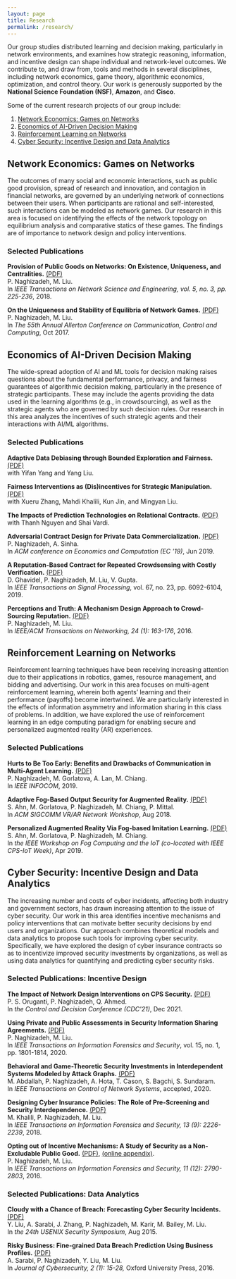 ```yaml
---
layout: page
title: Research
permalink: /research/
---
```



Our group studies distributed learning and decision making, particularly in network environments, and examines how strategic reasoning, information, and incentive design can shape individual and network-level outcomes. We contribute to, and draw from, tools and methods in several disciplines, including network economics, game theory, algorithmic economics, optimization, and control theory. Our work is generously supported by the __National Science Foundation (NSF)__, __Amazon__, and __Cisco__. 


Some of the current research projects of our group include:
<ol>

<li>
<a href="#network-games">Network Economics: Games on Networks</a>
</li>

<li>
<a href="#MLecon">Economics of AI-Driven Decision Making</a>
</li>

<li>
<a href="#MARL">Reinforcement Learning on Networks</a>
</li>

<li>
<a href="#cybersecurity">Cyber Security: Incentive Design and Data Analytics</a>
</li>
</ol>


<h2 id="network-games">Network Economics: Games on Networks</h2>

The outcomes of many social and economic interactions, such as public good provision, spread of research and innovation, and contagion in financial networks, are governed by an underlying network of connections between their users. 
When participants are rational and self-interested, such interactions can be modeled as network games. 
Our research in this area is focused on identifying the effects of the network topology on equilibrium analysis and comparative statics of these games. 
The findings are of importance to network design and policy interventions.

<h3>Selected Publications</h3>

__Provision of Public Goods on Networks: On Existence, Uniqueness,
and Centralities.__ 
<a href="{{ site.baseurl }}/papers/journals/tnse18.pdf">(PDF)</a><br> 
P. Naghizadeh, M. Liu.<br>
In _IEEE Transactions on Network Science and Engineering, vol. 5, no. 3, pp.
225-236_, 2018.<br>


__On the Uniqueness and Stability of Equilibria of Network Games.__
<a href="/papers/conferences/allerton17_vi-net-games.pdf">(PDF)</a><br>
P. Naghizadeh, M. Liu. <br>
In _The 55th Annual Allerton Conference on Communication, Control and Computing_, Oct 2017.<br>



<h2 id="MLecon">Economics of AI-Driven Decision Making</h2>

The wide-spread adoption of AI and ML tools for decision making raises questions about the fundamental performance, privacy, and fairness guarantees of algorithmic decision making,
particularly in the presence of strategic participants. These may include the agents providing the data used in the learning algorithms (e.g., in crowdsourcing),
as well as the strategic agents who are governed by such decision rules. 
Our research in this area analyzes the incentives of such strategic agents and their interactions with AI/ML algorithms. 

<h3>Selected Publications</h3>

__Adaptive Data Debiasing through Bounded Exploration and Fairness.__ <a href="https://arxiv.org/pdf/2110.13054.pdf" class="button">(PDF)</a> <br> 
with Yifan Yang and Yang Liu.<br>
  
__Fairness Interventions as (Dis)incentives for Strategic Manipulation.__ <a href="https://xueruzhang.github.io/publication/manipulation.pdf" class="button">(PDF)</a><br>
with Xueru Zhang, Mahdi Khalili, Kun Jin, and Mingyan Liu.<br>

__The Impacts of Prediction Technologies on Relational Contracts.__ <a href="https://web.ics.purdue.edu/~nguye161/prediction.pdf" class="button">(PDF)</a><br>
with Thanh Nguyen and Shai Vardi.<br>

__Adversarial Contract Design for Private Data Commercialization.__
<a href="{{ site.baseurl }}/papers/conferences/ec19.pdf">(PDF)</a><br>
P. Naghizadeh, A. Sinha.<br>
In _ACM conference on Economics and Computation (EC '19)_, Jun 2019.<br>

__A Reputation-Based Contract for Repeated Crowdsensing with Costly Verification.__
<a href="https://arxiv.org/abs/1611.09763">(PDF)</a><br>
D. Ghavidel, P. Naghizadeh, M. Liu, V. Gupta. <br>
In _IEEE Transactions on Signal Processing_, vol. 67, no. 23, pp. 6092-6104, 2019.<br>

__Perceptions and Truth: A Mechanism Design Approach to Crowd-Sourcing Reputation.__
<a href="{{ site.baseurl }}/papers/journals/ton16.pdf">(PDF)</a><br>
P. Naghizadeh, M. Liu. <br>
In _IEEE/ACM Transactions on Networking, 24 (1): 163-176_, 2016.<br>



<h2 id="MARL">Reinforcement Learning on Networks</h2>

Reinforcement learning techniques have been receiving increasing attention due to their applications in robotics, games, resource management, and bidding and advertising.
Our work in this area focuses on multi-agent reinforcement learning, wherein both agents’ learning and their performance (payoffs) become intertwined. 
We are particularly interested in the effects of information asymmetry and information sharing in this class of problems. 
In addition, we have explored the use of reinforcement learning in an edge computing paradigm for enabling secure and personalized augmented reality (AR) experiences.

<h3>Selected Publications</h3>

__Hurts to Be Too Early: Benefits and Drawbacks of Communication in Multi-Agent Learning.__
<a href="{{ site.baseurl }}/papers/conferences/infocom19_marl.pdf">(PDF)</a><br>
P. Naghizadeh, M. Gorlatova, A. Lan, M. Chiang. <br>
In _IEEE INFOCOM_, 2019. <br>

__Adaptive Fog-Based Output Security for Augmented Reality.__
<a href="{{ site.baseurl }}/papers/conferences/sigcommarvr19.pdf">(PDF)</a><br>
S. Ahn, M. Gorlatova, P. Naghizadeh, M. Chiang, P. Mittal.<br>
In _ACM SIGCOMM VR/AR Network Workshop_, Aug 2018.<br>

__Personalized Augmented Reality Via Fog-based Imitation Learning.__
<a href="{{ site.baseurl }}/papers/conferences/fogiot19.pdf">(PDF)</a><br>
S. Ahn, M. Gorlatova, P. Naghizadeh, M. Chiang.<br>
In _the IEEE Workshop on Fog Computing and the IoT (co-located
with IEEE CPS-IoT Week)_, Apr 2019.<br>



<h2 id="cybersecurity">Cyber Security: Incentive Design and Data Analytics</h2>

The increasing number and costs of cyber incidents, affecting both industry and government sectors, has drawn increasing attention to the issue of cyber security. 
Our work in this area identifies incentive mechanisms and policy interventions that can motivate better security decisions by end users and organizations.
Our approach combines theoretical models and data analytics to propose such tools for improving cyber security.
Specifically, we have explored the design of cyber insurance contracts so as to incentivize improved security investments by organizations, as well as using data analytics for quantifying and predicting cyber security risks.

<h3>Selected Publications: Incentive Design</h3>

__The Impact of Network Design Interventions on CPS Security.__ <a href="https://arxiv.org/pdf/2109.14555" class="button">(PDF)</a> <br>
P. S. Oruganti, P. Naghizadeh, Q. Ahmed. <br>
In _the Control and Decision Conference (CDC'21)_, Dec 2021.<br>

__Using Private and Public Assessments in Security Information Sharing
Agreements.__
<a href="https://arxiv.org/pdf/1604.04871.pdf">(PDF)</a><br>
P. Naghizadeh, M. Liu.<br>
In _IEEE Transactions on Information Forensics and Security_, vol. 15, no. 1, pp. 1801-1814, 2020.<br>

__Behavioral and Game-Theoretic Security Investments in Interdependent Systems Modeled by Attack Graphs.__
<a href="https://arxiv.org/pdf/2001.03213.pdf">(PDF)</a><br>
M. Abdallah, P. Naghizadeh, A. Hota, T. Cason, S. Bagchi, S. Sundaram.<br>
In _IEEE Transactions on Control of Network Systems_, accepted, 2020.<br>

__Designing Cyber Insurance Policies: The Role of Pre-Screening and Security Interdependence.__
<a href="{{ site.baseurl }}/papers/journals/tifs18.pdf">(PDF)</a><br>
M. Khalili, P. Naghizadeh, M. Liu.<br>
In _IEEE Transactions on Information Forensics and Security, 13 (9): 2226-2239_, 2018.<br> 


__Opting out of Incentive Mechanisms: A Study of Security as a Non-Excludable Public Good.__
<a href="{{ site.baseurl }}/papers/journals/tifs16.pdf">(PDF)</a>, 
<a href="https://drive.google.com/file/d/1reEPOLW0gEPVNan66zr_yj-RRmmE1JcX/view">(online appendix)</a>.
<br>
P. Naghizadeh, M. Liu.<br>
In _IEEE Transactions on Information Forensics and Security, 11 (12): 2790-2803_, 2016.<br>

<h3>Selected Publications: Data Analytics</h3>

__Cloudy with a Chance of Breach: Forecasting Cyber Security Incidents.__
<a href="/papers/conferences/usenix15.pdf">(PDF)</a><br>
Y. Liu, A. Sarabi, J. Zhang, P. Naghizadeh, M. Karir, M. Bailey, M. Liu.<br>
In _the 24th USENIX Security Symposium_, Aug 2015.<br>

__Risky Business: Fine-grained Data Breach Prediction Using Business Profiles.__
<a href="{{ site.baseurl }}/papers/journals/jcyb16.pdf">(PDF)</a><br>
A. Sarabi, P. Naghizadeh, Y. Liu, M. Liu.<br>
In _Journal of Cybersecurity, 2 (1): 15-28,_ Oxford University Press, 2016.<br>


<br>
<br>
<br>
<br>
